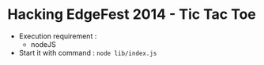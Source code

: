Hacking EdgeFest 2014 - Tic Tac Toe
====================================

* Execution requirement : 
  * nodeJS
* Start it with command : ```node lib/index.js```
